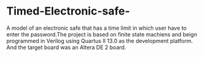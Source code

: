 # Timed-Electronic-safe-
A model of an electronic safe that has a time limit in which user have to enter the password.The project is based on finite state machiens and beign programmed in Verilog using Quartus II 13.0 as the development platform. And the target board was an Altera DE 2 board. 
